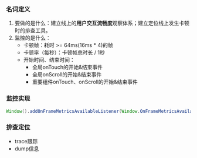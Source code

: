 ### 名词定义
1. 要做的是什么：建立线上的**用户交互流畅度**观察体系；建立定位线上发生卡顿时的排查工具。
2. 监控的是什么：
	- 卡顿帧：耗时 >= 64ms(16ms * 4)的帧
	- 卡顿率（每秒）：卡顿帧总时长 / 1秒
	- 开始时间、结束时间：
		- 全局onTouch的开始&结束事件
		- 全局onScroll的开始&结束事件
		- 重要组件onTouch、onScroll的开始&结束事件


### 监控实现
```java
Window().addOnFrameMetricsAvailableListener(Window.OnFrameMetricsAvailableListener listener, Handler handler)
```


### 排查定位
- trace跟踪
- dump信息